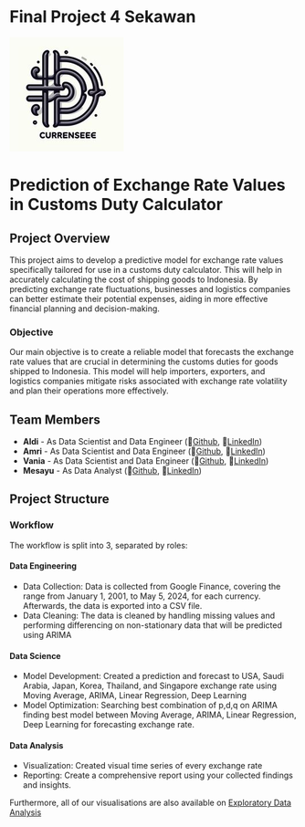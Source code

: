# Final Project 4 Sekawan 

![Currenseelogo](https://github.com/FTDS-assignment-bay/p2-final-project-4-sekawan/blob/main/Logo3.jpeg)


# Prediction of Exchange Rate Values in Customs Duty Calculator

## Project Overview
This project aims to develop a predictive model for exchange rate values specifically tailored for use in a customs duty calculator. This will help in accurately calculating the cost of shipping goods to Indonesia. By predicting exchange rate fluctuations, businesses and logistics companies can better estimate their potential expenses, aiding in more effective financial planning and decision-making.

### Objective
Our main objective is to create a reliable model that forecasts the exchange rate values that are crucial in determining the customs duties for goods shipped to Indonesia. This model will help importers, exporters, and logistics companies mitigate risks associated with exchange rate volatility and plan their operations more effectively.

## Team Members
- **Aldi** - As Data Scientist and Data Engineer (📝[Github](https://github.com/gedealdi28), 📧[LinkedIn](https://www.linkedin.com/in/gede-aldi-vyacta-pranayena-s-412b741b7))
- **Amri** - As Data Scientist and Data Engineer (📝[Github](https://github.com/amrihakim9), 📧[LinkedIn](https://www.linkedin.com/in/muhammad-amri-hakim-0ba675224))
- **Vania** - As Data Scientist and Data Engineer (📝[Github](https://github.com/vaniaalya14), 📧[LinkedIn](https://www.linkedin.com/in/vania-alya-qonita/))
- **Mesayu** - As Data Analyst (📝[Github](https://github.com/Mesayu), 📧[LinkedIn](https://www.linkedin.com/in/mesayu-gina-puspita-9a81a1233/))

## Project Structure
### Workflow
The workflow is split into 3, separated by roles:

#### Data Engineering
- Data Collection: Data is collected from Google Finance, covering the range from January 1, 2001, to May 5, 2024, for each currency. Afterwards, the data is exported into a CSV file.
- Data Cleaning:  The data is cleaned by handling missing values and performing differencing on non-stationary data that will be predicted using ARIMA
#### Data Science
- Model Development: Created a prediction and forecast to USA, Saudi Arabia, Japan, Korea, Thailand, and Singapore exchange rate using Moving Average, ARIMA, Linear Regression, Deep Learning 
- Model Optimization: Searching best combination of p,d,q on ARIMA finding best model between Moving Average, ARIMA, Linear Regression, Deep Learning for forecasting exchange rate.
#### Data Analysis
- Visualization: Created visual time series of every exchange rate
- Reporting: Create a comprehensive report using your collected findings and insights.

Furthermore, all of our visualisations are also available on [Exploratory Data Analysis](https://public.tableau.com/app/profile/elia.oktaviani/viz/FinalProjectEDA_17121230420550/Dashboard2?publish=yes](https://public.tableau.com/app/profile/mesayu.puspita/viz/insightfinpro/Dashboard1?publish=yes))

